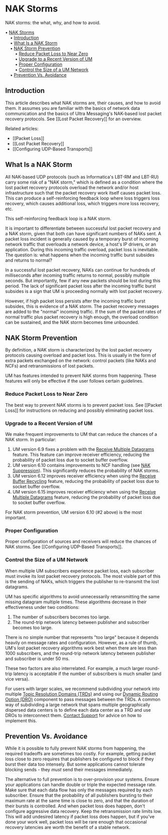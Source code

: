 # NAK Storms

NAK storms: the what, why, and how to avoid.

<!-- mdtoc-start -->
&bull; [NAK Storms](#nak-storms)  
&nbsp;&nbsp;&nbsp;&nbsp;&bull; [Introduction](#introduction)  
&nbsp;&nbsp;&nbsp;&nbsp;&bull; [What Is a NAK Storm](#what-is-a-nak-storm)  
&nbsp;&nbsp;&nbsp;&nbsp;&bull; [NAK Storm Prevention](#nak-storm-prevention)  
&nbsp;&nbsp;&nbsp;&nbsp;&nbsp;&nbsp;&nbsp;&nbsp;&bull; [Reduce Packet Loss to Near Zero](#reduce-packet-loss-to-near-zero)  
&nbsp;&nbsp;&nbsp;&nbsp;&nbsp;&nbsp;&nbsp;&nbsp;&bull; [Upgrade to a Recent Version of UM](#upgrade-to-a-recent-version-of-um)  
&nbsp;&nbsp;&nbsp;&nbsp;&nbsp;&nbsp;&nbsp;&nbsp;&bull; [Proper Configuration](#proper-configuration)  
&nbsp;&nbsp;&nbsp;&nbsp;&nbsp;&nbsp;&nbsp;&nbsp;&bull; [Control the Size of a UM Network](#control-the-size-of-a-um-network)  
&nbsp;&nbsp;&nbsp;&nbsp;&bull; [Prevention Vs. Avoidance](#prevention-vs-avoidance)  
<!-- TOC created by './mdtoc.pl kb/nak-storms.md' (see https://github.com/fordsfords/mdtoc) -->
<!-- mdtoc-end -->


## Introduction

This article describes what NAK storms are, their causes, and how
to avoid them.
It assumes you are familiar with
the basics of network data communication
and the basics of Ultra Messaging's NAK-based lost packet recovery protocols.
See [[Lost Packet Recovery]] for an overview.

Related articles:
* [[Packet Loss]]
* [[Lost Packet Recovery]]
* [[Configuring UDP-Based Transports]]

## What Is a NAK Storm

All NAK-based UDP protocols (such as Informatica's LBT-RM and LBT-RU) carry some risk of
a "NAK storm," which is defined as a condition where the lost packet recovery protocols
overload the network and/or host infrastructure such that the packet recovery work itself
causes packet loss. This can produce a self-reinforcing feedback loop where loss triggers
loss recovery, which causes additional loss, which triggers more loss recovery, etc.

This self-reinforcing feedback loop is a NAK storm.

It is important to differentiate between successful lost packet recovery and a NAK storm,
given that both can have significant numbers of NAKs sent.
A packet loss incident is generally caused by a temporary burst of incoming network traffic that
overloads a network device, a host's IP drivers, or an application.
During this incoming traffic overload, packet loss is inevitable.
The question is: what happens when the incoming traffic burst subsides and returns to normal?

In a successful lost packet recovery, NAKs can continue for hundreds of milliseconds
after incoming traffic returns to normal, possibly multiple seconds.
But importantly, few if any new packets should be lost during this period.
The lack of significant packet loss after the incoming traffic burst subsides is a sign that UM is
proceeding normally with lost packet recovery.

However, if high packet loss persists after the incoming traffic burst subsides,
this is evidence of a NAK storm.
The packet recovery messages are added to the "normal" incoming traffic.
If the sum of the packet rates of normal traffic plus packet recovery is high enough,
the overload condition can be sustained, and the NAK storm becomes time unbounded.

## NAK Storm Prevention

By definition, a NAK storm is characterized by the lost packet recovery protocols causing
overload and packet loss.
This is usually in the form of extra packets exchanged on the network: control packets
(like NAKs and NCFs) and retransmissions of lost packets.

UM has features intended to prevent NAK storms from happening.
These features will only be effective if the user follows certain guidelines.

### Reduce Packet Loss to Near Zero

The best way to prevent NAK storms is to prevent packet loss.
See [[Packet Loss]] for instructions on reducing and possibly eliminating packet loss.

### Upgrade to a Recent Version of UM

We make frequent improvements to UM that can reduce the chances of a NAK storm.
In particular:

1. UM version 6.9 fixes a problem with the
[Receive Multiple Datagrams](https://ultramessaging.github.io/currdoc/doc/Design/advancedoptimizations.html#receivemultipledatagrams)
feature. This feature can improve receiver efficiency, reducing the probability of packet loss due to socket buffer overflow.
2. UM version 6.10 contains improvements to NCF handling (see
[NAK Suppression](https://ultramessaging.github.io/currdoc/doc/Design/transporttypes.html#naksuppression)).
This significantly reduces the probability of NAK storms.
3. UM version 6.12 improves receiver efficiency when using the
[Receive Buffer Recycling](https://ultramessaging.github.io/currdoc/doc/Design/advancedoptimizations.html#receivebufferrecycling)
feature, reducing the probability of packet loss due to socket buffer overflow.
4. UM version 6.15 improves receiver efficiency when using the
[Receive Multiple Datagrams](https://ultramessaging.github.io/currdoc/doc/Design/advancedoptimizations.html#receivemultipledatagrams)
feature, reducing the probability of packet loss due to socket buffer overflow.

For NAK storm prevention, UM version 6.10 (#2 above) is the most important.

### Proper Configuration

Proper configuration of sources and receivers will reduce the chances of
NAK storms.
See [[Configuring UDP-Based Transports]].

### Control the Size of a UM Network

When multiple UM subscribers experience packet loss, each subscriber must
invoke its lost packet recovery protocols. The most visible part of this
is the sending of NAKs, which triggers the publisher to re-transmit the lost
datagrams.

UM has specific algorithms to avoid unnecessarily retransmitting the same missing
datagram multiple times.
These algorithms decrease in their effectiveness under two conditions:

1. The number of subscribers becomes too large.
2. The round-trip network latency between publisher and subscriber becomes too large.

There is no simple number that represents "too large" because it depends heavily on
message rates and configuration. However, as a rule of thumb, UM's lost packet recovery
algorithms work best when there are less than 1000 subscribers, and the round-trip
network latency between publisher and subscriber is under 50 ms.

These two factors are also interrelated. For example, a much larger round-trip latency
is acceptable if the number of subscribers is much smaller (and vice versa).

For users with larger scales, we recommend subdividing your network into
multiple
[Topic Resolution Domains (TRDs)](https://ultramessaging.github.io/currdoc/doc/Design/fundamentalconcepts.html#topicresolutiondomain)
and using our
[Dynamic Routing Option (DRO)](https://ultramessaging.github.io/currdoc/doc/Design/fundamentalconcepts.html#umrouter)
component to pass messages between the TRDs. A common way of subdividing a
large network that spans multiple geographically dispersed data centers is to
define each data center as a TRD and use DROs to interconnect them.
[Contact Support](https://ultramessaging.github.io/UM_Support.html)
for advice on how to implement this.

## Prevention Vs. Avoidance

While it is possible to fully prevent NAK storms from happening,
the required tradeoffs are sometimes too costly.
For example, getting packet loss close to zero requires that publishers
be configured to block if they burst their data too intensely.
But some applications cannot tolerate blocking sends - they *must*
send their messages immediately.

The alternative to full prevention is to over-provision your systems.
Ensure your applications can handle double or triple the expected message rate.
Make sure that each data flow has only the messages required by each subscriber.
Ensure that the probability of all publishers bursting to their maximum rate at
the same time is close to zero, and that the duration of their bursts is
controlled.
And when packet loss does happen, don't configure aggressive data recovery.
Keep the retransmission rate limits low.
This will add undesired latency if packet loss does happen,
but if you've done your work well, packet loss will be rare enough that
occasional recovery latencies are worth the benefit of a stable network.
